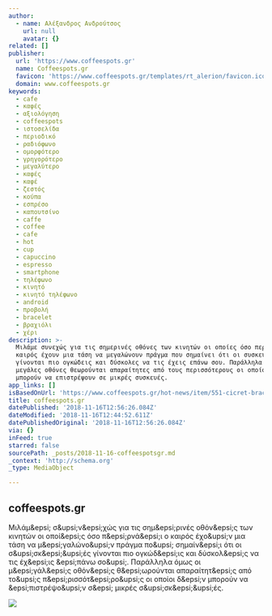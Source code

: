 ```yaml
---
author:
  - name: Αλέξανδρος Ανδρούτσος
    url: null
    avatar: {}
related: []
publisher:
  url: 'https://www.coffeespots.gr'
  name: Coffeespots.gr
  favicon: 'https://www.coffeespots.gr/templates/rt_alerion/favicon.ico'
  domain: www.coffeespots.gr
keywords:
  - cafe
  - καφές
  - αξιολόγηση
  - coffeespots
  - ιστοσελίδα
  - περιοδικό
  - ραδιόφωνο
  - ομορφότερο
  - γρηγορότερο
  - μεγαλύτερο
  - καφές
  - καφέ
  - ζεστός
  - κούπα
  - εσπρέσο
  - καπουτσίνο
  - caffe
  - coffee
  - cafe
  - hot
  - cup
  - capuccino
  - espresso
  - smartphone
  - τηλέφωνο
  - κινητό
  - κινητό τηλέφωνο
  - android
  - προβολή
  - bracelet
  - βραχιόλι
  - χέρι
description: >-
  Μιλάμε συνεχώς για τις σημερινές οθόνες των κινητών οι οποίες όσο περνάει ο
  καιρός έχουν μια τάση να μεγαλώνουν πράγμα που σημαίνει ότι οι συσκευές
  γίνονται πιο ογκώδεις και δύσκολες να τις έχεις επάνω σου. Παράλληλα όμως οι
  μεγάλες οθόνες θεωρούνται απαραίτητες από τους περισσότερους οι οποίοι δεν
  μπορούν να επιστρέψουν σε μικρές συσκευές.
app_links: []
isBasedOnUrl: 'https://www.coffeespots.gr/hot-news/item/551-cicret-bracelet'
title: coffeespots.gr
datePublished: '2018-11-16T12:56:26.084Z'
dateModified: '2018-11-16T12:44:52.611Z'
datePublishedOriginal: '2018-11-16T12:56:26.084Z'
via: {}
inFeed: true
starred: false
sourcePath: _posts/2018-11-16-coffeespotsgr.md
_context: 'http://schema.org'
_type: MediaObject

---
```

<article style=""><h1>coffeespots.gr</h1><p>Μιλάμ&amp;epsi; σ&amp;upsi;ν&amp;epsi;χώς για τις σημ&amp;epsi;ρινές οθόν&amp;epsi;ς των κινητών οι οποί&amp;epsi;ς όσο π&amp;epsi;ρνά&amp;epsi;ι ο καιρός έχο&amp;upsi;ν μια τάση να μ&amp;epsi;γαλώνο&amp;upsi;ν πράγμα πο&amp;upsi; σημαίν&amp;epsi;ι ότι οι σ&amp;upsi;σκ&amp;epsi;&amp;upsi;ές γίνονται πιο ογκώδ&amp;epsi;ις και δύσκολ&amp;epsi;ς να τις έχ&amp;epsi;ις &amp;epsi;πάνω σο&amp;upsi;. Παράλληλα όμως οι μ&amp;epsi;γάλ&amp;epsi;ς οθόν&amp;epsi;ς θ&amp;epsi;ωρούνται απαραίτητ&amp;epsi;ς από το&amp;upsi;ς π&amp;epsi;ρισσότ&amp;epsi;ρο&amp;upsi;ς οι οποίοι δ&amp;epsi;ν μπορούν να &amp;epsi;πιστρέψο&amp;upsi;ν σ&amp;epsi; μικρές σ&amp;upsi;σκ&amp;epsi;&amp;upsi;ές.</p><img src="https://www.coffeespots.gr/media/k2/items/cache/617a2776f20d4e817afffbdbb257cffa_XL.jpg" /></article>
